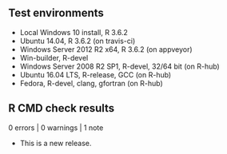 ## Test environments
* Local Windows 10 install, R 3.6.2
* Ubuntu 14.04, R 3.6.2 (on travis-ci)
* Windows Server 2012 R2 x64, R 3.6.2 (on appveyor)
* Win-builder, R-devel
* Windows Server 2008 R2 SP1, R-devel, 32/64 bit (on R-hub)
* Ubuntu 16.04 LTS, R-release, GCC (on R-hub)
* Fedora, R-devel, clang, gfortran (on R-hub)

## R CMD check results

0 errors | 0 warnings | 1 note

* This is a new release.
